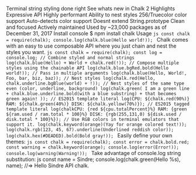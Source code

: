 Terminal string styling done right See whats new in Chalk 2 Highlights Expressive API Highly performant Ability to nest styles 256/Truecolor color support Auto-detects color support Doesnt extend String.prototype Clean and focused Actively maintained Used by ~23,000 packages as of December 31, 2017 Install console $ npm install chalk Usage ```js const chalk = require(chalk); console.log(chalk.blue(Hello world!)); ``` Chalk comes with an easy to use composable API where you just chain and nest the styles you want. ```js const chalk = require(chalk); const log = console.log; // Combine styled and normal strings log(chalk.blue(Hello) + World + chalk.red(!)); // Compose multiple styles using the chainable API log(chalk.blue.bgRed.bold(Hello world!)); // Pass in multiple arguments log(chalk.blue(Hello, World!, Foo, bar, biz, baz)); // Nest styles log(chalk.red(Hello, chalk.underline.bgBlue(world) + !)); // Nest styles of the same type even (color, underline, background) log(chalk.green( I am a green line + chalk.blue.underline.bold(with a blue substring) + that becomes green again! )); // ES2015 template literal log(CPU: ${chalk.red(90%)} RAM: ${chalk.green(40%)} DISK: ${chalk.yellow(70%)}); // ES2015 tagged template literal log(chalkCPU: {red ${cpu.totalPercent}%} RAM: {green ${ram.used / ram.total * 100}%} DISK: {rgb(255,131,0) ${disk.used / disk.total * 100}%}); // Use RGB colors in terminal emulators that support it. log(chalk.keyword(orange)(Yay for orange colored text!)); log(chalk.rgb(123, 45, 67).underline(Underlined reddish color)); log(chalk.hex(#DEADED).bold(Bold gray!)); ``` Easily define your own themes: ```js const chalk = require(chalk); const error = chalk.bold.red; const warning = chalk.keyword(orange); console.log(error(Error!)); console.log(warning(Warning!)); ``` Take advantage of console.log string substitution: js const name = Sindre; console.log(chalk.green(Hello %s), name); //=> Hello Sindre API chalk.<style>[.<style>...](string, [string...]) Example: chalk.red.bold.underline(Hello, world); Chain styles and call the last one as a method with a string argument. Order doesnt matter, and later styles take precedent in case of a conflict. This simply means that chalk.red.yellow.green is equivalent to chalk.green. Multiple arguments will be separated by space. chalk.enabled Color support is automatically detected, as is the level (see chalk.level). However, if youd like to simply enable/disable Chalk, you can do so via the .enabled property. Chalk is enabled by default unless explicitly disabled via the constructor or chalk.level is 0. If you need to change this in a reusable module, create a new instance: js const ctx = new chalk.constructor({enabled: false}); chalk.level Color support is automatically detected, but you can override it by setting the level property. You should however only do this in your own code as it applies globally to all Chalk consumers. If you need to change this in a reusable module, create a new instance: js const ctx = new chalk.constructor({level: 0}); Levels are as follows: All colors disabled Basic color support (16 colors) 256 color support Truecolor support (16 million colors) chalk.supportsColor Detect whether the terminal supports color. Used internally and handled for you, but exposed for convenience. Can be overridden by the user with the flags --color and --no-color. For situations where using --color is not possible, add the environment variable FORCE_COLOR=1 to forcefully enable color or FORCE_COLOR=0 to forcefully disable. The use of FORCE_COLOR overrides all other color support checks. Explicit 256/Truecolor mode can be enabled using the --color=256 and --color=16m flags, respectively. Styles Modifiers reset bold dim italic (Not widely supported) underline inverse hidden strikethrough (Not widely supported) visible (Text is emitted only if enabled) Colors black red green yellow blue (On Windows the bright version is used since normal blue is illegible) magenta cyan white gray ("bright black") redBright greenBright yellowBright blueBright magentaBright cyanBright whiteBright Background colors bgBlack bgRed bgGreen bgYellow bgBlue bgMagenta bgCyan bgWhite bgBlackBright bgRedBright bgGreenBright bgYellowBright bgBlueBright bgMagentaBright bgCyanBright bgWhiteBright Tagged template literal Chalk can be used as a tagged template literal. ```js const chalk = require(chalk); const miles = 18; const calculateFeet = miles => miles * 5280; console.log(chalkThere are {bold 5280 feet} in a mile. In {bold ${miles} miles}, there are {green.bold ${calculateFeet(miles)} feet}.); ``` Blocks are delimited by an opening curly brace ({), a style, some content, and a closing curly brace (}). Template styles are chained exactly like normal Chalk styles. The following two statements are equivalent: js console.log(chalk.bold.rgb(10, 100, 200)(Hello!)); console.log(chalk`{bold.rgb(10,100,200) Hello!}`); Note that function styles (rgb(), hsl(), keyword(), etc.) may not contain spaces between parameters. All interpolated values (chalk`${foo}`) are converted to strings via the .toString() method. All curly braces ({ and }) in interpolated value strings are escaped. 256 and Truecolor color support Chalk supports 256 colors and Truecolor (16 million colors) on supported terminal apps. Colors are downsampled from 16 million RGB values to an ANSI color format that is supported by the terminal emulator (or by specifying {level: n} as a Chalk option). For example, Chalk configured to run at level 1 (basic color support) will downsample an RGB value of #FF0000 (red) to 31 (ANSI escape for red). Examples: chalk.hex(#DEADED).underline(Hello, world!) chalk.keyword(orange)(Some orange text) chalk.rgb(15, 100, 204).inverse(Hello!) Background versions of these models are prefixed with bg and the first level of the module capitalized (e.g. keyword for foreground colors and bgKeyword for background colors). chalk.bgHex(#DEADED).underline(Hello, world!) chalk.bgKeyword(orange)(Some orange text) chalk.bgRgb(15, 100, 204).inverse(Hello!) The following color models can be used: rgb - Example: chalk.rgb(255, 136, 0).bold(Orange!) hex - Example: chalk.hex(#FF8800).bold(Orange!) keyword (CSS keywords) - Example: chalk.keyword(orange).bold(Orange!) hsl - Example: chalk.hsl(32, 100, 50).bold(Orange!) hsv - Example: chalk.hsv(32, 100, 100).bold(Orange!) hwb - Example: chalk.hwb(32, 0, 50).bold(Orange!) ansi16 ansi256 Windows If youre on Windows, do yourself a favor and use cmder instead of cmd.exe. Origin story colors.js used to be the most popular string styling module, but it has serious deficiencies like extending String.prototype which causes all kinds of problems and the package is unmaintained. Although there are other packages, they either do too much or not enough. Chalk is a clean and focused alternative. Related chalk-cli - CLI for this module ansi-styles - ANSI escape codes for styling strings in the terminal supports-color - Detect whether a terminal supports color strip-ansi - Strip ANSI escape codes strip-ansi-stream - Strip ANSI escape codes from a stream has-ansi - Check if a string has ANSI escape codes ansi-regex - Regular expression for matching ANSI escape codes wrap-ansi - Wordwrap a string with ANSI escape codes slice-ansi - Slice a string with ANSI escape codes color-convert - Converts colors between different models chalk-animation - Animate strings in the terminal gradient-string - Apply color gradients to strings chalk-pipe - Create chalk style schemes with simpler style strings terminal-link - Create clickable links in the terminal Maintainers Sindre Sorhus Josh Junon License MIT
